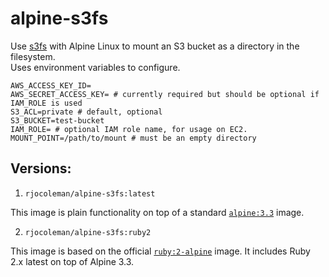 # alpine-s3fs

Use [s3fs](https://github.com/s3fs-fuse/s3fs-fuse) with Alpine Linux to mount an S3 bucket as a directory in the filesystem.  
Uses environment variables to configure.

```shell
AWS_ACCESS_KEY_ID=
AWS_SECRET_ACCESS_KEY= # currently required but should be optional if IAM_ROLE is used
S3_ACL=private # default, optional
S3_BUCKET=test-bucket
IAM_ROLE= # optional IAM role name, for usage on EC2.
MOUNT_POINT=/path/to/mount # must be an empty directory
```

## Versions:

1. `rjocoleman/alpine-s3fs:latest`

  This image is plain functionality on top of a standard [`alpine:3.3`](https://hub.docker.com/_/alpine/) image.

2. `rjocoleman/alpine-s3fs:ruby2`

  This image is based on the official [`ruby:2-alpine`](https://hub.docker.com/_/ruby/) image. It includes Ruby 2.x latest on top of Alpine 3.3.
